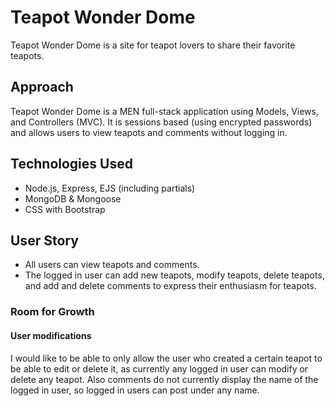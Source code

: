 # Teapot Wonder Dome
Teapot Wonder Dome is a site for teapot lovers to share their favorite teapots.

## Approach
Teapot Wonder Dome is a MEN full-stack application using Models, Views, and Controllers (MVC). It is sessions based (using encrypted passwords) and allows users to view teapots and comments without logging in.

## Technologies Used
  * Node.js, Express, EJS (including partials)
  * MongoDB & Mongoose
  * CSS with Bootstrap

## User Story
  * All users can view teapots and comments.
  * The logged in user can add new teapots, modify teapots, delete teapots, and add and delete comments to express their enthusiasm for teapots.


### Room for Growth

#### User modifications
I would like to be able to only allow the user who created a certain teapot to be able to edit or delete it, as currently any logged in user can modify or delete any teapot. Also comments do not currently display the name of the logged in user, so logged in users can post under any name. 
